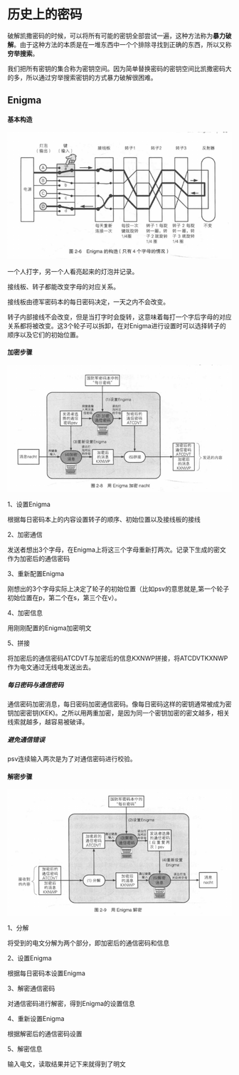 # 历史上的密码

破解凯撒密码的时候，可以将所有可能的密钥全部尝试一遍，这种方法称为**暴力破解**。由于这种方法的本质是在一堆东西中一个个排除寻找到正确的东西，所以又称**穷举搜索**。

我们把所有密钥的集合称为密钥空间。因为简单替换密码的密钥空间比凯撒密码大的多，所以通过穷举搜索密钥的方式暴力破解很困难。

## Enigma

#### 基本构造

![image-20230502211652872](assets/image-20230502211652872.png)

一个人打字，另一个人看亮起来的灯泡并记录。

接线板、转子都能改变字母的对应关系。

接线板由德军密码本的每日密码决定，一天之内不会改变。

转子内部接线不会改变，但是当打字时会旋转，这意味着每打一个字后字母的对应关系都将被改变。这3个轮子可以拆卸，在对Enigma进行设置时可以选择转子的顺序以及它们的初始位置。

#### 加密步骤

![image-20230502212730217](assets/image-20230502212730217.png)

1、设置Enigma

根据每日密码本上的内容设置转子的顺序、初始位置以及接线板的接线

2、加密通信

发送者想出3个字母，在Enigma上将这三个字母重新打两次。记录下生成的密文作为加密后的通信密码

3、重新配置Enigma

刚想出的3个字母实际上决定了轮子的初始位置（比如psv的意思就是,第一个轮子初始位置在p，第二个在s，第三个在v）。

4、加密信息

用刚刚配置的Enigma加密明文

5、拼接

将加密后的通信密码ATCDVT与加密后的信息KXNWP拼接，将ATCDVTKXNWP作为电文通过无线电发送出去。

##### 每日密码与通信密码

通信密码加密消息，每日密码加密通信密码。像每日密码这样的密钥通常被成为密钥加密密钥(KEK)。之所以用两重加密，是因为同一个密钥加密的密文越多，相关线索就越多，越容易被破译。

##### 避免通信错误

psv连续输入两次是为了对通信密码进行校验。

#### 解密步骤

![image-20230503173922873](assets/image-20230503173922873.png)

1、分解

将受到的电文分解为两个部分，即加密后的通信密码和信息

2、设置Enigma

根据每日密码本设置Enigma

3、解密通信密码

对通信密码进行解密，得到Enigma的设置信息

4、重新设置Enigma

根据解密后的通信密码设置

5、解密信息

输入电文，读取结果并记下来就得到了明文
